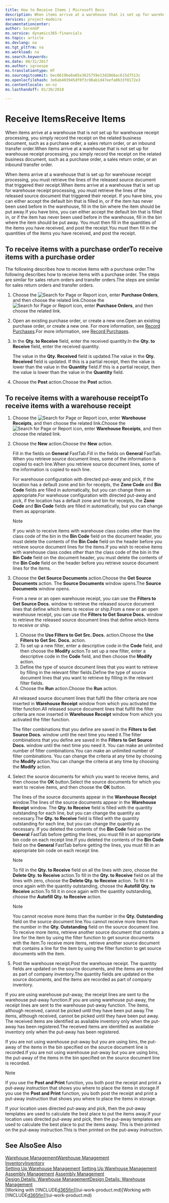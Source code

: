```yaml
---
title: How to Receive Items | Microsoft Docs
description: When items arrive at a warehouse that is set up for warehouse receipt processing, you must retrieve the lines of the released source document that triggered their receipt.
services: project-madeira
documentationcenter: 
author: SorenGP
ms.service: dynamics365-financials
ms.topic: article
ms.devlang: na
ms.tgt_pltfrm: na
ms.workload: na
ms.search.keywords: 
ms.date: 08/31/2017
ms.author: sgroespe
ms.translationtype: HT
ms.sourcegitcommit: bec0619be0a65e3625759e13d2866ac615d7513c
ms.openlocfilehash: 3e6ab403945df0f3c98ab1d47eefa0633f0172e3
ms.contentlocale: en-nz
ms.lasthandoff: 01/30/2018

---
```

# <a name="receive-items"></a><span data-ttu-id="dfa07-103">Receive Items</span><span class="sxs-lookup"><span data-stu-id="dfa07-103">Receive Items</span></span>
<span data-ttu-id="dfa07-104">When items arrive at a warehouse that is not set up for warehouse receipt processing, you simply record the receipt on the related business document, such as a purchase order, a sales return order, or an inbound transfer order.</span><span class="sxs-lookup"><span data-stu-id="dfa07-104">When items arrive at a warehouse that is not set up for warehouse receipt processing, you simply record the receipt on the related business document, such as a purchase order, a sales return order, or an inbound transfer order.</span></span>

<span data-ttu-id="dfa07-105">When items arrive at a warehouse that is set up for warehouse receipt processing, you must retrieve the lines of the released source document that triggered their receipt.</span><span class="sxs-lookup"><span data-stu-id="dfa07-105">When items arrive at a warehouse that is set up for warehouse receipt processing, you must retrieve the lines of the released source document that triggered their receipt.</span></span> <span data-ttu-id="dfa07-106">If you have bins, you can either accept the default bin that is filled in, or if the item has never been used before in the warehouse, fill in the bin where the item should be put away.</span><span class="sxs-lookup"><span data-stu-id="dfa07-106">If you have bins, you can either accept the default bin that is filled in, or if the item has never been used before in the warehouse, fill in the bin where the item should be put away.</span></span> <span data-ttu-id="dfa07-107">You must then fill in the quantities of the items you have received, and post the receipt.</span><span class="sxs-lookup"><span data-stu-id="dfa07-107">You must then fill in the quantities of the items you have received, and post the receipt.</span></span>  

## <a name="to-receive-items-with-a-purchase-order"></a><span data-ttu-id="dfa07-108">To receive items with a purchase order</span><span class="sxs-lookup"><span data-stu-id="dfa07-108">To receive items with a purchase order</span></span>
<span data-ttu-id="dfa07-109">The following describes how to receive items with a purchase order.</span><span class="sxs-lookup"><span data-stu-id="dfa07-109">The following describes how to receive items with a purchase order.</span></span> <span data-ttu-id="dfa07-110">The steps are similar for sales return orders and transfer orders.</span><span class="sxs-lookup"><span data-stu-id="dfa07-110">The steps are similar for sales return orders and transfer orders.</span></span>  
1. <span data-ttu-id="dfa07-111">Choose the ![Search for Page or Report](media/ui-search/search_small.png "Search for Page or Report icon") icon, enter **Purchase Orders**, and then choose the related link.</span><span class="sxs-lookup"><span data-stu-id="dfa07-111">Choose the ![Search for Page or Report](media/ui-search/search_small.png "Search for Page or Report icon") icon, enter **Purchase Orders**, and then choose the related link.</span></span>
2. <span data-ttu-id="dfa07-112">Open an existing purchase order, or create a new one.</span><span class="sxs-lookup"><span data-stu-id="dfa07-112">Open an existing purchase order, or create a new one.</span></span> <span data-ttu-id="dfa07-113">For more information, see [Record Purchases](purchasing-how-record-purchases.md).</span><span class="sxs-lookup"><span data-stu-id="dfa07-113">For more information, see [Record Purchases](purchasing-how-record-purchases.md).</span></span>
3. <span data-ttu-id="dfa07-114">In the **Qty. to Receive** field, enter the received quantity.</span><span class="sxs-lookup"><span data-stu-id="dfa07-114">In the **Qty. to Receive** field, enter the received quantity.</span></span>

    <span data-ttu-id="dfa07-115">The value in the **Qty. Received** field is updated.</span><span class="sxs-lookup"><span data-stu-id="dfa07-115">The value in the **Qty. Received** field is updated.</span></span> <span data-ttu-id="dfa07-116">If this is a partial receipt, then the value is lower than the value in the **Quantity** field.</span><span class="sxs-lookup"><span data-stu-id="dfa07-116">If this is a partial receipt, then the value is lower than the value in the **Quantity** field.</span></span>
4. <span data-ttu-id="dfa07-117">Choose the **Post** action.</span><span class="sxs-lookup"><span data-stu-id="dfa07-117">Choose the **Post** action.</span></span>

## <a name="to-receive-items-with-a-warehouse-receipt"></a><span data-ttu-id="dfa07-118">To receive items with a warehouse receipt</span><span class="sxs-lookup"><span data-stu-id="dfa07-118">To receive items with a warehouse receipt</span></span>
1.  <span data-ttu-id="dfa07-119">Choose the ![Search for Page or Report](media/ui-search/search_small.png "Search for Page or Report icon") icon, enter **Warehouse Receipts**, and then choose the related link.</span><span class="sxs-lookup"><span data-stu-id="dfa07-119">Choose the ![Search for Page or Report](media/ui-search/search_small.png "Search for Page or Report icon") icon, enter **Warehouse Receipts**, and then choose the related link.</span></span>  
2.  <span data-ttu-id="dfa07-120">Choose the **New** action.</span><span class="sxs-lookup"><span data-stu-id="dfa07-120">Choose the **New** action.</span></span>  

    <span data-ttu-id="dfa07-121">Fill in the fields on **General** FastTab.</span><span class="sxs-lookup"><span data-stu-id="dfa07-121">Fill in the fields on **General** FastTab.</span></span> <span data-ttu-id="dfa07-122">When you retrieve source document lines, some of the information is copied to each line.</span><span class="sxs-lookup"><span data-stu-id="dfa07-122">When you retrieve source document lines, some of the information is copied to each line.</span></span>  

    <span data-ttu-id="dfa07-123">For warehouse configuration with directed put-away and pick, if the location has a default zone and bin for receipts, the **Zone Code** and **Bin Code** fields are filled in automatically, but you can change them as appropriate.</span><span class="sxs-lookup"><span data-stu-id="dfa07-123">For warehouse configuration with directed put-away and pick, if the location has a default zone and bin for receipts, the **Zone Code** and **Bin Code** fields are filled in automatically, but you can change them as appropriate.</span></span>  

    > [!NOTE]  
    >  <span data-ttu-id="dfa07-124">If you wish to receive items with warehouse class codes other than the class code of the bin in the **Bin Code** field on the document header, you must delete the contents of the **Bin Code** field on the header before you retrieve source document lines for the items.</span><span class="sxs-lookup"><span data-stu-id="dfa07-124">If you wish to receive items with warehouse class codes other than the class code of the bin in the **Bin Code** field on the document header, you must delete the contents of the **Bin Code** field on the header before you retrieve source document lines for the items.</span></span>  
3.  <span data-ttu-id="dfa07-125">Choose the **Get Source Documents** action.</span><span class="sxs-lookup"><span data-stu-id="dfa07-125">Choose the **Get Source Documents** action.</span></span> <span data-ttu-id="dfa07-126">The **Source Documents** window opens.</span><span class="sxs-lookup"><span data-stu-id="dfa07-126">The **Source Documents** window opens.</span></span>

    <span data-ttu-id="dfa07-127">From a new or an open warehouse receipt, you can use the **Filters to Get Source Docs.** window to retrieve the released source document lines that define which items to receive or ship.</span><span class="sxs-lookup"><span data-stu-id="dfa07-127">From a new or an open warehouse receipt, you can use the **Filters to Get Source Docs.** window to retrieve the released source document lines that define which items to receive or ship.</span></span>

    1. <span data-ttu-id="dfa07-128">Choose the **Use Filters to Get Src. Docs.** action.</span><span class="sxs-lookup"><span data-stu-id="dfa07-128">Choose the **Use Filters to Get Src. Docs.** action.</span></span>  
    2. <span data-ttu-id="dfa07-129">To set up a new filter, enter a descriptive code in the **Code** field, and then choose the **Modify** action.</span><span class="sxs-lookup"><span data-stu-id="dfa07-129">To set up a new filter, enter a descriptive code in the **Code** field, and then choose the **Modify** action.</span></span>  
    3. <span data-ttu-id="dfa07-130">Define the type of source document lines that you want to retrieve by filling in the relevant filter fields.</span><span class="sxs-lookup"><span data-stu-id="dfa07-130">Define the type of source document lines that you want to retrieve by filling in the relevant filter fields.</span></span>  
    4. <span data-ttu-id="dfa07-131">Choose the **Run** action.</span><span class="sxs-lookup"><span data-stu-id="dfa07-131">Choose the **Run** action.</span></span>  

    <span data-ttu-id="dfa07-132">All released source document lines that fulfil the filter criteria are now inserted in **Warehouse Receipt** window from which you activated the filter function.</span><span class="sxs-lookup"><span data-stu-id="dfa07-132">All released source document lines that fulfill the filter criteria are now inserted in **Warehouse Receipt** window from which you activated the filter function.</span></span>  

    <span data-ttu-id="dfa07-133">The filter combinations that you define are saved in the **Filters to Get Source Docs.** window until the next time you need it.</span><span class="sxs-lookup"><span data-stu-id="dfa07-133">The filter combinations that you define are saved in the **Filters to Get Source Docs.** window until the next time you need it.</span></span> <span data-ttu-id="dfa07-134">You can make an unlimited number of filter combinations.</span><span class="sxs-lookup"><span data-stu-id="dfa07-134">You can make an unlimited number of filter combinations.</span></span> <span data-ttu-id="dfa07-135">You can change the criteria at any time by choosing the **Modify** action.</span><span class="sxs-lookup"><span data-stu-id="dfa07-135">You can change the criteria at any time by choosing the **Modify** action.</span></span>

4.  <span data-ttu-id="dfa07-136">Select the source documents for which you want to receive items, and then choose the **OK** button.</span><span class="sxs-lookup"><span data-stu-id="dfa07-136">Select the source documents for which you want to receive items, and then choose the **OK** button.</span></span>  

    <span data-ttu-id="dfa07-137">The lines of the source documents appear in the **Warehouse Receipt** window.</span><span class="sxs-lookup"><span data-stu-id="dfa07-137">The lines of the source documents appear in the **Warehouse Receipt** window.</span></span> <span data-ttu-id="dfa07-138">The **Qty. to Receive** field is filled with the quantity outstanding for each line, but you can change the quantity as necessary.</span><span class="sxs-lookup"><span data-stu-id="dfa07-138">The **Qty. to Receive** field is filled with the quantity outstanding for each line, but you can change the quantity as necessary.</span></span> <span data-ttu-id="dfa07-139">If you deleted the contents of the **Bin Code** field on the **General** FastTab before getting the lines, you must fill in an appropriate bin code on each receipt line.</span><span class="sxs-lookup"><span data-stu-id="dfa07-139">If you deleted the contents of the **Bin Code** field on the **General** FastTab before getting the lines, you must fill in an appropriate bin code on each receipt line.</span></span>  

    > [!NOTE]  
    >  <span data-ttu-id="dfa07-140">To fill in the **Qty. to Receive** field on all the lines with zero, choose the **Delete Qty. to Receive** action.</span><span class="sxs-lookup"><span data-stu-id="dfa07-140">To fill in the **Qty. to Receive** field on all the lines with zero, choose the **Delete Qty. to Receive** action.</span></span> <span data-ttu-id="dfa07-141">To fill it in once again with the quantity outstanding, choose the **Autofill Qty. to Receive** action.</span><span class="sxs-lookup"><span data-stu-id="dfa07-141">To fill it in once again with the quantity outstanding, choose the **Autofill Qty. to Receive** action.</span></span>  

    > [!NOTE]  
    >  <span data-ttu-id="dfa07-142">You cannot receive more items than the number in the **Qty. Outstanding** field on the source document line.</span><span class="sxs-lookup"><span data-stu-id="dfa07-142">You cannot receive more items than the number in the **Qty. Outstanding** field on the source document line.</span></span> <span data-ttu-id="dfa07-143">To receive more items, retrieve another source document that contains a line for the item by using the filter function to get source documents with the item.</span><span class="sxs-lookup"><span data-stu-id="dfa07-143">To receive more items, retrieve another source document that contains a line for the item by using the filter function to get source documents with the item.</span></span>  

5.  <span data-ttu-id="dfa07-144">Post the warehouse receipt.</span><span class="sxs-lookup"><span data-stu-id="dfa07-144">Post the warehouse receipt.</span></span> <span data-ttu-id="dfa07-145">The quantity fields are updated on the source documents, and the items are recorded as part of company inventory.</span><span class="sxs-lookup"><span data-stu-id="dfa07-145">The quantity fields are updated on the source documents, and the items are recorded as part of company inventory.</span></span>  

<span data-ttu-id="dfa07-146">If you are using warehouse put-away, the receipt lines are sent to the warehouse put-away function.</span><span class="sxs-lookup"><span data-stu-id="dfa07-146">If you are using warehouse put-away, the receipt lines are sent to the warehouse put-away function.</span></span> <span data-ttu-id="dfa07-147">The items, although received, cannot be picked until they have been put away.</span><span class="sxs-lookup"><span data-stu-id="dfa07-147">The items, although received, cannot be picked until they have been put away.</span></span> <span data-ttu-id="dfa07-148">The received items are identified as available inventory only when the put-away has been registered.</span><span class="sxs-lookup"><span data-stu-id="dfa07-148">The received items are identified as available inventory only when the put-away has been registered.</span></span>  

<span data-ttu-id="dfa07-149">If you are not using warehouse put-away but you are using bins, the put-away of the items in the bin specified on the source document line is recorded.</span><span class="sxs-lookup"><span data-stu-id="dfa07-149">If you are not using warehouse put-away but you are using bins, the put-away of the items in the bin specified on the source document line is recorded.</span></span>  

> [!NOTE]  
>  <span data-ttu-id="dfa07-150">If you use the **Post and Print** function, you both post the receipt and print a put-away instruction that shows you where to place the items in storage.</span><span class="sxs-lookup"><span data-stu-id="dfa07-150">If you use the **Post and Print** function, you both post the receipt and print a put-away instruction that shows you where to place the items in storage.</span></span>  
>   
>  <span data-ttu-id="dfa07-151">If your location uses directed put-away and pick, then the put-away templates are used to calculate the best place to put the items away.</span><span class="sxs-lookup"><span data-stu-id="dfa07-151">If your location uses directed put-away and pick, then the put-away templates are used to calculate the best place to put the items away.</span></span> <span data-ttu-id="dfa07-152">This is then printed on the put-away instruction.</span><span class="sxs-lookup"><span data-stu-id="dfa07-152">This is then printed on the put-away instruction.</span></span>  

## <a name="see-also"></a><span data-ttu-id="dfa07-153">See Also</span><span class="sxs-lookup"><span data-stu-id="dfa07-153">See Also</span></span>  
[<span data-ttu-id="dfa07-154">Warehouse Management</span><span class="sxs-lookup"><span data-stu-id="dfa07-154">Warehouse Management</span></span>](warehouse-manage-warehouse.md)  
[<span data-ttu-id="dfa07-155">Inventory</span><span class="sxs-lookup"><span data-stu-id="dfa07-155">Inventory</span></span>](inventory-manage-inventory.md)  
<span data-ttu-id="dfa07-156">[Setting Up Warehouse Management](warehouse-setup-warehouse.md)   </span><span class="sxs-lookup"><span data-stu-id="dfa07-156">[Setting Up Warehouse Management](warehouse-setup-warehouse.md)   </span></span>  
<span data-ttu-id="dfa07-157">[Assembly Management](assembly-assemble-items.md)  </span><span class="sxs-lookup"><span data-stu-id="dfa07-157">[Assembly Management](assembly-assemble-items.md)  </span></span>  
[<span data-ttu-id="dfa07-158">Design Details: Warehouse Management</span><span class="sxs-lookup"><span data-stu-id="dfa07-158">Design Details: Warehouse Management</span></span>](design-details-warehouse-management.md)  
<span data-ttu-id="dfa07-159">[Working with [!INCLUDE[d365fin](includes/d365fin_md.md)]](ui-work-product.md)</span><span class="sxs-lookup"><span data-stu-id="dfa07-159">[Working with [!INCLUDE[d365fin](includes/d365fin_md.md)]](ui-work-product.md)</span></span>

